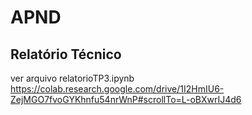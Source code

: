 # APND

## Relatório Técnico

ver arquivo relatorioTP3.ipynb
https://colab.research.google.com/drive/1I2HmIU6-ZejMGO7fvoGYKhnfu54nrWnP#scrollTo=L-oBXwrIJ4d6

